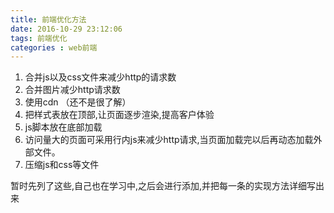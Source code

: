 ```yaml
---
title: 前端优化方法
date: 2016-10-29 23:12:06
tags: 前端优化
categories : web前端
---
```




1. 合并js以及css文件来减少http的请求数
2. 合并图片减少http请求数
3. 使用cdn （还不是很了解）
4. 把样式表放在顶部,让页面逐步渲染,提高客户体验
5. js脚本放在底部加载
6. 访问量大的页面可采用行内js来减少http请求,当页面加载完以后再动态加载外部文件。
7. 压缩js和css等文件


暂时先列了这些,自己也在学习中,之后会进行添加,并把每一条的实现方法详细写出来







